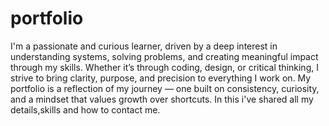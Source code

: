 # portfolio
I'm a passionate and curious learner, driven by a deep interest in understanding systems, solving problems, and creating meaningful impact through my skills. Whether it’s through coding, design, or critical thinking, I strive to bring clarity, purpose, and precision to everything I work on. My portfolio is a reflection of my journey — one built on consistency, curiosity, and a mindset that values growth over shortcuts.
In this i've shared all my details,skills and how to contact me.
